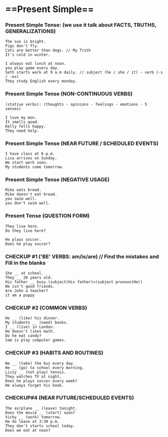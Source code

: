 
# ==Present Simple==

### Present Simple Tense: (we use it talk about FACTS, TRUTHS, GENERALIZATIONS)

```
The sun is bright. 
Pigs don't fly.
Cats are better than dogs. // My Truth 
It's cold in winter.

I always eat lunch at noon.
you play game every day.
Seth starts work at 9 a.m daily. // subject (he / she / it) - verb (-s / -es)
They study English every monday.
```

### Present Simple Tense (NON-CONTINUOUS VERBS)

```
(stative verbs): (thoughts - opinions - feelings - emotions - 5 senses)

I love my mon.
It smells good.
Kelly fells happy.
They need help.

```

### Present Simple Tense (NEAR FUTURE / SCHEDULED EVENTS)

```
I have class at 6 p.m.
Lisa arrives on Sunday.
We start work soon.
My students come tomorrow.
```

### Present Simple Tense (NEGATIVE USAGE)

```
Mike eats bread.
Mike doesn't eat bread.
you swim well.
you don't swim well.
```

### Present Tense (QUESTION FORM)

```
They live here.
Do they live here?

He plays soccer.
Does he play soccer?
```

### CHECKUP #1 ('BE' VERBS: am/is/are) // Find the mistakes and Fill in the blanks 

```
She __ at school.
They __ 20 years old.
His father __ busy.(subject(His father)=(subject pronoun(He))
We isn't good friends.
Are John a teacher?
it am a puppy 
```

### CHECKUP #2 (COMMON VERBS)

```
He __ (like) his dinner.
My students __ (need) books.
I __ (live) in London.
He doesn't likes math.
Do he eat candy?
Sam is play computer games.
```

### CHECKUP #3 (HABITS AND ROUTINES)

```
We __ (take) the bus every day.
He __ (go) to school every morning.
Lizzy __ (not play) tennis.
They watches TV at night.
Does he plays soccer every week?
He always forget his book.
```

### CHECKUP#4 (NEAR FUTURE/SCHEDULED EVENTS)

```
The airplane __ (leave) tonight.
Does the movie __ (start) soon?
Vicky __ (work) tomorrow.
He do leave at 3:30 p.m.
They don't starts school today.
Does we eat at noon?
```